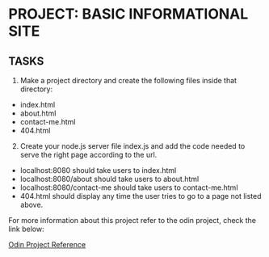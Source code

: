 # PROJECT: BASIC INFORMATIONAL SITE

## TASKS

1. Make a project directory and create the following files inside that directory:
  - index.html
  - about.html
  - contact-me.html
  - 404.html

2. Create your node.js server file index.js and add the code needed to serve the right page according to the url.
  - localhost:8080 should take users to index.html
  - localhost:8080/about should take users to about.html
  - localhost:8080/contact-me should take users to contact-me.html
  - 404.html should display any time the user tries to go to a page not listed above.

For more information about this project refer to the odin project, check the link below:

[Odin Project Reference](https://www.theodinproject.com/courses/nodejs/lessons/basic-informational-site)